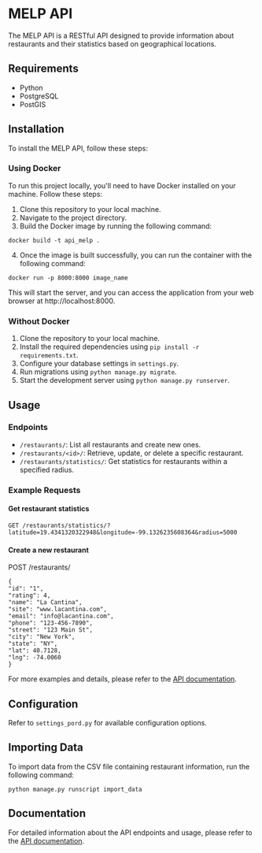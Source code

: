 # MELP API

The MELP API is a RESTful API designed to provide information about restaurants and their statistics based on geographical locations.

## Requirements

- Python
- PostgreSQL
- PostGIS

## Installation

To install the MELP API, follow these steps:

### Using Docker

To run this project locally, you'll need to have Docker installed on your machine. Follow these steps:

1. Clone this repository to your local machine.
2. Navigate to the project directory.
3. Build the Docker image by running the following command:

```
docker build -t api_melp .
```

4. Once the image is built successfully, you can run the container with the following command:

```
docker run -p 8000:8000 image_name
```

This will start the server, and you can access the application from your web browser at http://localhost:8000.

### Without Docker

1. Clone the repository to your local machine.
2. Install the required dependencies using `pip install -r requirements.txt`.
3. Configure your database settings in `settings.py`.
4. Run migrations using `python manage.py migrate`.
5. Start the development server using `python manage.py runserver`.

## Usage

### Endpoints

- `/restaurants/`: List all restaurants and create new ones.
- `/restaurants/<id>/`: Retrieve, update, or delete a specific restaurant.
- `/restaurants/statistics/`: Get statistics for restaurants within a specified radius.

### Example Requests

#### Get restaurant statistics

```
GET /restaurants/statistics/?latitude=19.4341320322948&longitude=-99.1326235608364&radius=5000
```

#### Create a new restaurant

POST /restaurants/

```
{
"id": "1",
"rating": 4,
"name": "La Cantina",
"site": "www.lacantina.com",
"email": "info@lacantina.com",
"phone": "123-456-7890",
"street": "123 Main St",
"city": "New York",
"state": "NY",
"lat": 40.7128,
"lng": -74.0060
}
```


For more examples and details, please refer to the [API documentation](api_documentation.md).

## Configuration

Refer to `settings_pord.py` for available configuration options.

## Importing Data

To import data from the CSV file containing restaurant information, run the following command:

```
python manage.py runscript import_data
```

## Documentation

For detailed information about the API endpoints and usage, please refer to the [API documentation](api_documentation.md).
